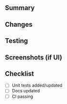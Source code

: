 ## Summary

## Changes

## Testing

## Screenshots (if UI)

## Checklist
- [ ] Unit tests added/updated
- [ ] Docs updated
- [ ] CI passing
